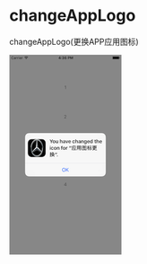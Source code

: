 # changeAppLogo
changeAppLogo(更换APP应用图标)

![image](https://github.com/CK-Success/changeAppLogo/raw/master/Appicon.png)
